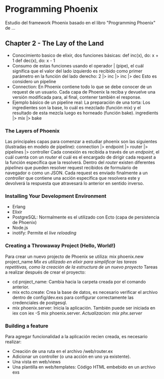 # Programming Phoenix
Estudio del framework Phoenix basado en el libro "Programming Phoenix" de ...

## Chapter 2 - The Lay of the Land
* Conocimiento basico de elixir, dos funciones básicas:
    def inc(x), do: x + 1
    def dec(x), do: x - 1
* Consumo de estas funciones usando el operador | (pipe), el cuál significa que el valor del lado izquierdo es recibido como primer parámetro en la función del lado derecho:
    2 |> inc |> inc |> dec
    Esto es considero un pipeline
* Connection: En Phoenix contiene todo lo que se debe conocer de un request de un usuario. Cada capa de Phoenix la reciba y devuelve una versión modificada para, al final, contener también el response.
* Ejemplo básico de un pipeline real: La preparación de una torta: Los ingredientes son la base, lo cuál es mezclado (función mix) y el resultado de esta mezcla luego es horneado (función bake).
    ingredients
    |> mix
    |> bake
### The Layers of Phoenix
Las principales capas para comenzar a estudiar phoenix son las siguientes (ilustradas en modelo de pipeline):
    connection
    |> endpoint
    |> router
    |> pipelines
    |> controller
Cada conexión es recibida a través de un *endpoint*, el cuál cuenta con un *router* el cuál es el encargado de dirigir cada request a la función específica que la resolverá. Dentro del *router* existen diferentes *pipelines* que pueden resolver request recibidos de formulario de navegador o como un JSON. Cada request es enviado finalmente a un *controller* que contiene una acción especifica que resolvera este y devolverá la respuesta que atravesará lo anterior en sentido inverso.

### Installing Your Development Environment
* Erlang
* Elixir
* PostgreSQL: Normalmente es el utilizado con Ecto (capa de persistencia de Phoenix)
* Node.js
* inotify: Permite el *live reloading*

### Creating a Throwaway Project (Hello, World!)
Para crear un nuevo projecto de Phoenix se utiliza:
    mix phoenix.new project_name
*Mix es utilizado en elixir para simplificar las tareas repetitivas, como la creación de la estructura de un nuevo proyecto*
Tareas a realizar después de crear el proyecto:
* cd project_name: Cambia hacia la carpeta creada por el comando anterior.
* mix ecto.create: Crea la base de datos, es necesario verificar el archivo dentro de config/dev.exs para configurar correctamente las credenciales de postgesql.
* mix phoenix.server: Inicia la aplicación. También puede ser iniciada en iex con iex -S mix phoenix.server. *Actualizacion: mix phx.server*

### Building a feature
Para agregar funcionalidad a la aplicación recien creada, es necesario realizar:
* Creación de una ruta en el archivo /web/router.ex 
* Adicionar un controller (o una acción en uno ya existente).
* Una vista en web/views
* Una plantilla en web/templates: Código HTML embebido en un archivo exs
